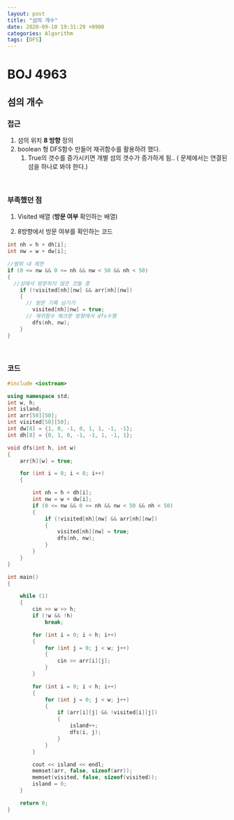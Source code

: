 ```yaml
---
layout: post
title: "섬의 개수"
date: 2020-09-10 19:31:29 +0900
categories: Algorithm
tags: [DFS]
---
```


# BOJ 4963

## 섬의 개수

### 접근

1. 섬의 위치 **8 방향** 정의
2. boolean 형 DFS함수 만들어 재귀함수를 활용하려 했다.
   1. True의 갯수를 증가시키면 개별 섬의 갯수가 증가하게 됨.. ( 문제에서는 연결된 섬을 하나로 봐야 한다.)

<br/>

### 부족했던 점

1. Visited 배열 (**방문 여부** 확인하는 배열)

2. 8방향에서 방문 여부를 확인하는 코드

```c++
int nh = h + dh[i];
int nw = w + dw[i];

//범위 내 제한
if (0 <= nw && 0 <= nh && nw < 50 && nh < 50)
{
  //섬에서 방문하지 않은 것들 중
    if (!visited[nh][nw] && arr[nh][nw])
    {
      // 방문 기록 남기기
        visited[nh][nw] = true;
      // 재귀함수 체크한 방향에서 dfs수행
        dfs(nh, nw);
    }
}
```

<br/>

### 코드

```c++
#include <iostream>

using namespace std;
int w, h;
int island;
int arr[50][50];
int visited[50][50];
int dw[8] = {1, 0, -1, 0, 1, 1, -1, -1};
int dh[8] = {0, 1, 0, -1, -1, 1, -1, 1};

void dfs(int h, int w)
{
    arr[h][w] = true;

    for (int i = 0; i < 8; i++)
    {

        int nh = h + dh[i];
        int nw = w + dw[i];
        if (0 <= nw && 0 <= nh && nw < 50 && nh < 50)
        {
            if (!visited[nh][nw] && arr[nh][nw])
            {
                visited[nh][nw] = true;
                dfs(nh, nw);
            }
        }
    }
}

int main()
{

    while (1)
    {
        cin >> w >> h;
        if (!w && !h)
            break;

        for (int i = 0; i < h; i++)
        {
            for (int j = 0; j < w; j++)
            {
                cin >> arr[i][j];
            }
        }

        for (int i = 0; i < h; i++)
        {
            for (int j = 0; j < w; j++)
            {
                if (arr[i][j] && !visited[i][j])
                {
                    island++;
                    dfs(i, j);
                }
            }
        }

        cout << island << endl;
        memset(arr, false, sizeof(arr));
        memset(visited, false, sizeof(visited));
        island = 0;
    }

    return 0;
}
```
